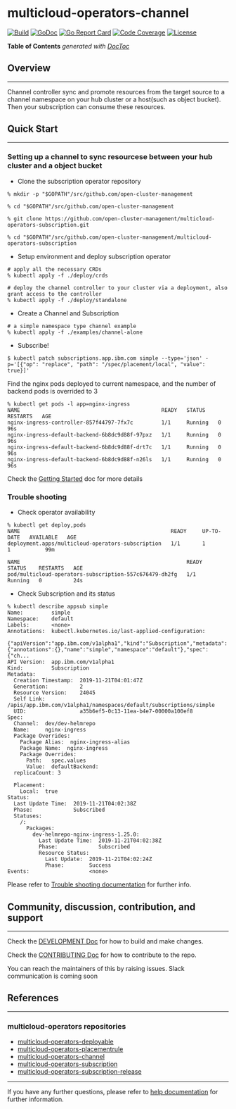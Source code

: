 # multicloud-operators-channel

[![Build](http://35.227.205.240/badge.svg?jobs=images_multicloud-operators-channel_postsubmit)](http://35.227.205.240/badge.svg?jobs=images_multicloud-operators-channel_postsubmit)
[![GoDoc](https://godoc.org/github.com/IBM/multicloud-operators-channel?status.svg)](https://godoc.org/github.com/IBM/multicloud-operators-channel)
[![Go Report Card](https://goreportcard.com/badge/github.com/IBM/multicloud-operators-channel)](https://goreportcard.com/report/github.com/IBM/multicloud-operators-channel)
[![Code Coverage](https://codecov.io/gh/IBM/multicloud-operators-channel/branch/master/graphs/badge.svg?branch=master)](https://codecov.io/gh/IBM/multicloud-operators-channel?branch=master)
[![License](https://img.shields.io/:license-apache-blue.svg)](http://www.apache.org/licenses/LICENSE-2.0.html)

<!-- START doctoc generated TOC please keep comment here to allow auto update -->
<!-- DON'T EDIT THIS SECTION, INSTEAD RE-RUN doctoc TO UPDATE -->
**Table of Contents**  *generated with [DocToc](https://github.com/thlorenz/doctoc)*

<!-- - [Overview](#overview)
- [Quick Start](#quick-start)
  - [Setting up a channel to sync resourcese between your hub cluster and a object bucket](#setting-up-a-channel-to-sync-resourcese-between-your-hub-cluster-and-a-object-bucket)
  - [Trouble shooting](#trouble-shooting)
- [Community, discussion, contribution, and support](#community-discussion-contribution-and-support)
- [References](#references)
  - [multicloud-operators repositories](#multicloud-operators-repositories) -->

<!-- END doctoc generated TOC please keep comment here to allow auto update -->
## Overview

------

Channel controller sync and promote resources from the target source to a channel namespace on your hub cluster or a host(such as object bucket). Then your subscription can consume these resources.

## Quick Start

------

### Setting up a channel to sync resourcese between your hub cluster and a object bucket

- Clone the subscription operator repository

```shell
% mkdir -p "$GOPATH"/src/github.com/open-cluster-management

% cd "$GOPATH"/src/github.com/open-cluster-management

% git clone https://github.com/open-cluster-management/multicloud-operators-subscription.git

% cd "$GOPATH"/src/github.com/open-cluster-management/multicloud-operators-subscription
```

- Setup environment and deploy subscription operator

```shell
# apply all the necessary CRDs
% kubectl apply -f ./deploy/crds

# deploy the channel controller to your cluster via a deployment, also grant access to the controller
% kubectl apply -f ./deploy/standalone
```

- Create a Channel and Subscription

```shell
# a simple namespace type channel example
% kubectl apply -f ./examples/channel-alone
```

- Subscribe!

```shell
$ kubectl patch subscriptions.app.ibm.com simple --type='json' -p='[{"op": "replace", "path": "/spec/placement/local", "value": true}]'
```

Find the nginx pods deployed to current namespace, and the number of backend pods is overrided to 3

```shell
% kubectl get pods -l app=nginx-ingress
NAME                                             READY   STATUS    RESTARTS   AGE
nginx-ingress-controller-857f44797-7fx7c         1/1     Running   0          96s
nginx-ingress-default-backend-6b8dc9d88f-97pxz   1/1     Running   0          96s
nginx-ingress-default-backend-6b8dc9d88f-drt7c   1/1     Running   0          96s
nginx-ingress-default-backend-6b8dc9d88f-n26ls   1/1     Running   0          96s
```

Check the [Getting Started](docs/getting_started.md) doc for more details

### Trouble shooting

- Check operator availability

```shell
% kubectl get deploy,pods
NAME                                                READY     UP-TO-DATE   AVAILABLE   AGE
deployment.apps/multicloud-operators-subscription   1/1       1            1           99m

NAME                                                     READY     STATUS    RESTARTS   AGE
pod/multicloud-operators-subscription-557c676479-dh2fg   1/1       Running   0          24s
```

- Check Subscription and its status

```shell
% kubectl describe appsub simple
Name:         simple
Namespace:    default
Labels:       <none>
Annotations:  kubectl.kubernetes.io/last-applied-configuration:
                {"apiVersion":"app.ibm.com/v1alpha1","kind":"Subscription","metadata":{"annotations":{},"name":"simple","namespace":"default"},"spec":{"ch...
API Version:  app.ibm.com/v1alpha1
Kind:         Subscription
Metadata:
  Creation Timestamp:  2019-11-21T04:01:47Z
  Generation:          2
  Resource Version:    24045
  Self Link:           /apis/app.ibm.com/v1alpha1/namespaces/default/subscriptions/simple
  UID:                 a35b6ef5-0c13-11ea-b4e7-00000a100ef8
Spec:
  Channel:  dev/dev-helmrepo
  Name:     nginx-ingress
  Package Overrides:
    Package Alias:  nginx-ingress-alias
    Package Name:  nginx-ingress
    Package Overrides:
      Path:   spec.values
      Value:  defaultBackend:
  replicaCount: 3

  Placement:
    Local:  true
Status:
  Last Update Time:  2019-11-21T04:02:38Z
  Phase:             Subscribed
  Statuses:
    /:
      Packages:
        dev-helmrepo-nginx-ingress-1.25.0:
          Last Update Time:  2019-11-21T04:02:38Z
          Phase:             Subscribed
          Resource Status:
            Last Update:  2019-11-21T04:02:24Z
            Phase:        Success
Events:                   <none>
```

Please refer to [Trouble shooting documentation](docs/trouble_shooting.md) for further info.

## Community, discussion, contribution, and support

------

Check the [DEVELOPMENT Doc](docs/development.md) for how to build and make changes.

Check the [CONTRIBUTING Doc](CONTRIBUTING.md) for how to contribute to the repo.

You can reach the maintainers of this by raising issues. Slack communication is coming soon

## References

------

### multicloud-operators repositories

- [multicloud-operators-deployable](https://github.com/open-cluster-management/multicloud-operators-deployable)
- [multicloud-operators-placementrule](https://github.com/open-cluster-management/multicloud-operators-placementrule)
- [multicloud-operators-channel](https://github.com/open-cluster-management/multicloud-operators-channel)
- [multicloud-operators-subscription](https://github.com/open-cluster-management/multicloud-operators-subscription)
- [multicloud-operators-subscription-release](https://github.com/open-cluster-management/multicloud-operators-subscription-release)

------

If you have any further questions, please refer to
[help documentation](docs/help.md) for further information.
